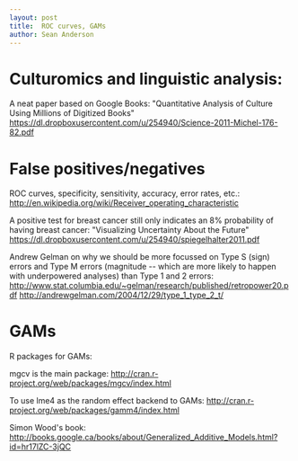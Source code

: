 ```yaml
---
layout: post
title:  ROC curves, GAMs
author: Sean Anderson
---
```


# Culturomics and linguistic analysis:

A neat paper based on Google Books:
"Quantitative Analysis of Culture Using Millions of Digitized Books"
<https://dl.dropboxusercontent.com/u/254940/Science-2011-Michel-176-82.pdf>

# False positives/negatives

ROC curves, specificity, sensitivity, accuracy, error rates, etc.:
<http://en.wikipedia.org/wiki/Receiver_operating_characteristic>

A positive test for breast cancer still only indicates an 8% probability of having breast cancer: "Visualizing Uncertainty About the Future"
<https://dl.dropboxusercontent.com/u/254940/spiegelhalter2011.pdf>

Andrew Gelman on why we should be more focussed on Type S (sign) errors and Type M errors (magnitude -- which are more likely to happen with underpowered analyses) than Type 1 and 2 errors:
<http://www.stat.columbia.edu/~gelman/research/published/retropower20.pdf>
<http://andrewgelman.com/2004/12/29/type_1_type_2_t/>

# GAMs

R packages for GAMs:

mgcv is the main package:
<http://cran.r-project.org/web/packages/mgcv/index.html>

To use lme4 as the random effect backend to GAMs:
<http://cran.r-project.org/web/packages/gamm4/index.html>

Simon Wood's book:
<http://books.google.ca/books/about/Generalized_Additive_Models.html?id=hr17lZC-3jQC>

